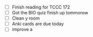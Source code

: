  - [ ] Finish reading for TCCC 172
 - [ ] Got the BIO quiz finish up tommorow
 - [ ] Clean y room
 - [ ] Anki cards are due today
 - [ ] improve a
<!--stackedit_data:
eyJoaXN0b3J5IjpbLTMzMTY2NzI5NV19
-->